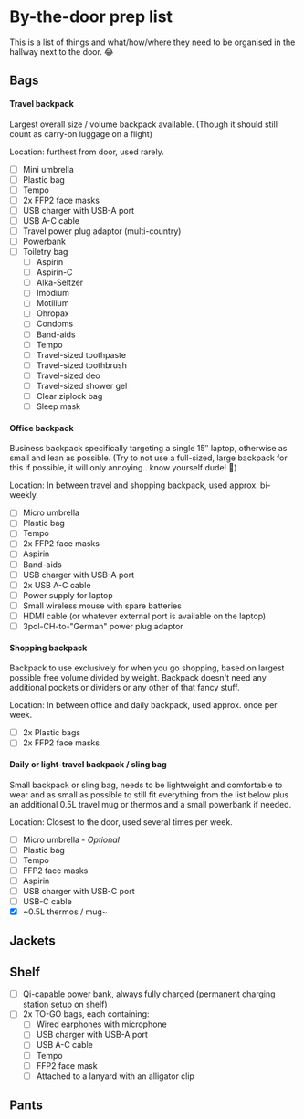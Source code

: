 # By-the-door prep list

This is a list of things and what/how/where they need to be organised in the hallway next to the door. 😂

## Bags

#### Travel backpack

Largest overall size / volume backpack available. (Though it should still count as carry-on luggage on a flight)

Location: furthest from door, used rarely.

- [ ] Mini umbrella
- [ ] Plastic bag
- [ ] Tempo
- [ ] 2x FFP2 face masks
- [ ] USB charger with USB-A port
- [ ] USB A-C cable
- [ ] Travel power plug adaptor (multi-country)
- [ ] Powerbank
- [ ] Toiletry bag
  - [ ] Aspirin
  - [ ] Aspirin-C
  - [ ] Alka-Seltzer
  - [ ] Imodium
  - [ ] Motilium
  - [ ] Ohropax
  - [ ] Condoms
  - [ ] Band-aids
  - [ ] Tempo
  - [ ] Travel-sized toothpaste
  - [ ] Travel-sized toothbrush
  - [ ] Travel-sized deo
  - [ ] Travel-sized shower gel
  - [ ] Clear ziplock bag
  - [ ] Sleep mask

#### Office backpack

Business backpack specifically targeting a single 15″ laptop, otherwise as small and lean as possible. (Try to not use a full-sized, large backpack for this if possible, it will only annoying.. know yourself dude! 😬)

Location: In between travel and shopping backpack, used approx. bi-weekly.

- [ ] Micro umbrella
- [ ] Plastic bag
- [ ] Tempo
- [ ] 2x FFP2 face masks
- [ ] Aspirin
- [ ] Band-aids
- [ ] USB charger with USB-A port
- [ ] 2x USB A-C cable
- [ ] Power supply for laptop
- [ ] Small wireless mouse with spare batteries
- [ ] HDMI cable (or whatever external port is available on the laptop)
- [ ] 3pol-CH-to-"German" power plug adaptor

#### Shopping backpack

Backpack to use exclusively for when you go shopping, based on largest possible free volume divided by weight. Backpack doesn't need any additional pockets or dividers or any other of that fancy stuff.

Location: In between office and daily backpack, used approx. once per week.

- [ ] 2x Plastic bags
- [ ] 2x FFP2 face masks

#### Daily or light-travel backpack / sling bag

Small backpack or sling bag, needs to be lightweight and comfortable to wear and as small as possible to still fit everything from the list below plus an additional 0.5L travel mug or thermos and a small powerbank if needed.

Location: Closest to the door, used several times per week.

- [ ] Micro umbrella - *Optional*
- [ ] Plastic bag
- [ ] Tempo
- [ ] FFP2 face masks
- [ ] Aspirin
- [ ] USB charger with USB-C port
- [ ] USB-C cable
- [x] ~0.5L thermos / mug~

## Jackets

## Shelf

- [ ] Qi-capable power bank, always fully charged (permanent charging station setup on shelf)
- [ ] 2x TO-GO bags, each containing:
  - [ ] Wired earphones with microphone
  - [ ] USB charger with USB-A port
  - [ ] USB A-C cable
  - [ ] Tempo
  - [ ] FFP2 face mask
  - [ ] Attached to a lanyard with an alligator clip

## Pants
